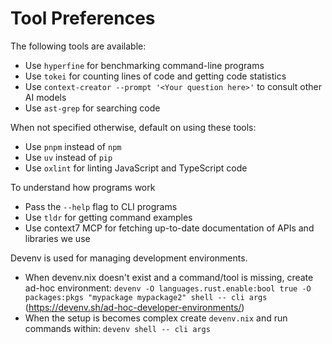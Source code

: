 # Tool Preferences

The following tools are available:

- Use `hyperfine` for benchmarking command-line programs
- Use `tokei` for counting lines of code and getting code statistics
- Use `context-creator --prompt '<Your question here>'` to consult other AI models
- Use `ast-grep` for searching code

When not specified otherwise, default on using these tools:

- Use `pnpm` instead of `npm`
- Use `uv` instead of `pip`
- Use `oxlint` for linting JavaScript and TypeScript code

To understand how programs work
- Pass the `--help` flag to CLI programs
- Use `tldr` for getting command examples
- Use context7 MCP for fetching up-to-date documentation of APIs and libraries we use

Devenv is used for managing development environments.
- When devenv.nix doesn't exist and a command/tool is missing, create ad-hoc environment:
`devenv -O languages.rust.enable:bool true -O packages:pkgs "mypackage mypackage2" shell -- cli args` (https://devenv.sh/ad-hoc-developer-environments/)
- When the setup is becomes complex create `devenv.nix` and run commands within:
`devenv shell -- cli args`


